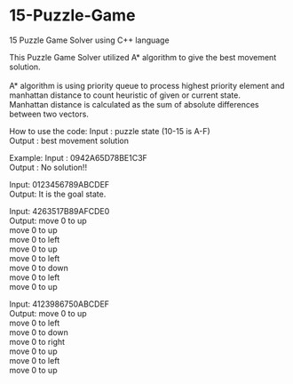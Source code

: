 # 15-Puzzle-Game

15 Puzzle Game Solver using C++ language

This Puzzle Game Solver utilized A* algorithm to give the best movement solution.<br /><br />
A* algorithm is using priority queue to process highest priority element and manhattan distance to count heuristic of given or current state.<br />
Manhattan distance is calculated as the sum of absolute differences between two vectors.

How to use the code:
Input : puzzle state (10-15 is A-F)<br />
Output : best movement solution

Example: 
Input : 0942A65D78BE1C3F<br />
Output : No solution!!

Input: 0123456789ABCDEF<br />
Output: It is the goal state.

Input: 4263517B89AFCDE0<br />
Output: move 0 to up<br />
        move 0 to up<br />
        move 0 to left<br />
        move 0 to up<br />
        move 0 to left<br />
        move 0 to down<br />
        move 0 to left<br />
        move 0 to up<br />
        
Input: 4123986750ABCDEF<br />
Output: move 0 to up<br />
        move 0 to left<br />
        move 0 to down<br />
        move 0 to right<br />
        move 0 to up<br />
        move 0 to left<br />
        move 0 to up<br />
